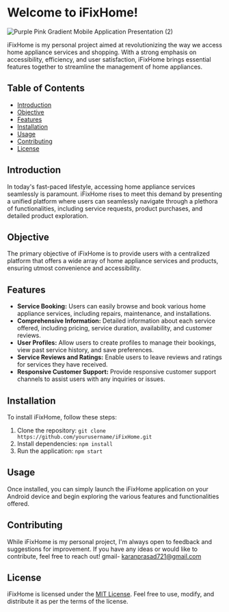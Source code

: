 

# Welcome to iFixHome!

![Purple Pink Gradient Mobile Application Presentation (2)](https://github.com/karanprasad2706/IFixHome/assets/132588972/673c6416-1ac5-4f20-86d0-01955f3f0c7a)


iFixHome is my personal project aimed at revolutionizing the way we access home appliance services and shopping. With a strong emphasis on accessibility, efficiency, and user satisfaction, iFixHome brings essential features together to streamline the management of home appliances.

## Table of Contents

- [Introduction](#introduction)
- [Objective](#objective)
- [Features](#features)
- [Installation](#installation)
- [Usage](#usage)
- [Contributing](#contributing)
- [License](#license)

## Introduction

In today's fast-paced lifestyle, accessing home appliance services seamlessly is paramount. iFixHome rises to meet this demand by presenting a unified platform where users can seamlessly navigate through a plethora of functionalities, including service requests, product purchases, and detailed product exploration.

## Objective

The primary objective of iFixHome is to provide users with a centralized platform that offers a wide array of home appliance services and products, ensuring utmost convenience and accessibility.

## Features

- **Service Booking:** Users can easily browse and book various home appliance services, including repairs, maintenance, and installations.
- **Comprehensive Information:** Detailed information about each service offered, including pricing, service duration, availability, and customer reviews.
- **User Profiles:** Allow users to create profiles to manage their bookings, view past service history, and save preferences.
- **Service Reviews and Ratings:** Enable users to leave reviews and ratings for services they have received.
- **Responsive Customer Support:** Provide responsive customer support channels to assist users with any inquiries or issues.

## Installation

To install iFixHome, follow these steps:

1. Clone the repository: `git clone https://github.com/yourusername/iFixHome.git`
2. Install dependencies: `npm install`
3. Run the application: `npm start`

## Usage

Once installed, you can simply launch the iFixHome application on your Android device and begin exploring the various features and functionalities offered.

## Contributing

While iFixHome is my personal project, I'm always open to feedback and suggestions for improvement. If you have any ideas or would like to contribute, feel free to reach out!
 gmail- karanprasad721@gmail.com
## License

iFixHome is licensed under the [MIT License](LICENSE). Feel free to use, modify, and distribute it as per the terms of the license.

